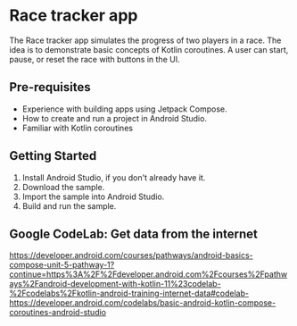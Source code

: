 Race tracker app
=================================

The Race tracker app simulates the progress of two players in a race. The idea is to demonstrate 
basic concepts of Kotlin coroutines. A user can start, pause, or reset the race with buttons in the 
UI.

Pre-requisites
--------------
* Experience with building apps using Jetpack Compose.
* How to create and run a project in Android Studio.
* Familiar with Kotlin coroutines


Getting Started
---------------
1. Install Android Studio, if you don't already have it.
2. Download the sample.
3. Import the sample into Android Studio.
4. Build and run the sample.


Google CodeLab: Get data from the internet
---------------
https://developer.android.com/courses/pathways/android-basics-compose-unit-5-pathway-1?continue=https%3A%2F%2Fdeveloper.android.com%2Fcourses%2Fpathways%2Fandroid-development-with-kotlin-11%23codelab-%2Fcodelabs%2Fkotlin-android-training-internet-data#codelab-https://developer.android.com/codelabs/basic-android-kotlin-compose-coroutines-android-studio
